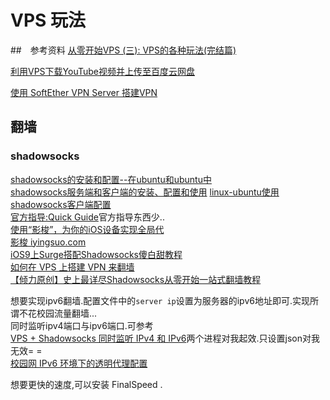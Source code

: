 # VPS 玩法

##　参考资料
[从零开始VPS (三): VPS的各种玩法(完结篇)](https://jecvay.com/2015/01/learning-vps-3.html)

[利用VPS下载YouTube视频并上传至百度云网盘](http://www.typemylife.com/use-vps-download-videos-from-youtube-upload-to-baidu-cloud/)

[使用 SoftEther VPN Server 搭建VPN](http://www.jianshu.com/p/ea7ee822e61a)

## 翻墙
### shadowsocks
[shadowsocks的安装和配置--在ubuntu和ubuntu中](http://bblove.me/2015/03/09/use-ss/)    
[shadowsocks服务端和客户端的安装、配置和使用](http://mushapi.com/shadowsocks-install-config-using.html)
[linux-ubuntu使用shadowsocks客户端配置](https://aitanlu.com/ubuntu-shadowsocks-ke-hu-duan-pei-zhi.html)        
[官方指导:Quick Guide](https://shadowsocks.org/en/config/quick-guide.html)官方指导东西少..         
[使用“影梭”，为你的iOS设备实现全局代](http://jas0n.me/2014/11/12/up_14_11_12/)     
[影梭 iyingsuo.com](http://www.iyingsuo.com/)      
[iOS9上Surge搭配Shadowsocks傻白甜教程](http://www.jianshu.com/p/de1eb844915d)     
[如何在 VPS 上搭建 VPN 来翻墙](http://www.jianshu.com/p/2f51144c35c9)    
[【倾力原创】史上最详尽Shadowsocks从零开始一站式翻墙教程](http://shadowsocks.blogspot.com/2015/01/shadowsocks.html)    


想要实现ipv6翻墙.配置文件中的`server ip`设置为服务器的ipv6地址即可.实现所谓不花校园流量翻墙...    
同时监听ipv4端口与ipv6端口.可参考    
[VPS + Shadowsocks 同时监听 IPv4 和 IPv6](http://jinke.me/2015/12/20/shadowshocks.html)两个进程对我起效.只设置json对我无效= =            
[校园网 IPv6 环境下的透明代理配置](https://wiki.mforever78.com/Server/transparent-proxy-configuration-on-ipv6.html)    

想要更快的速度,可以安装 FinalSpeed .
